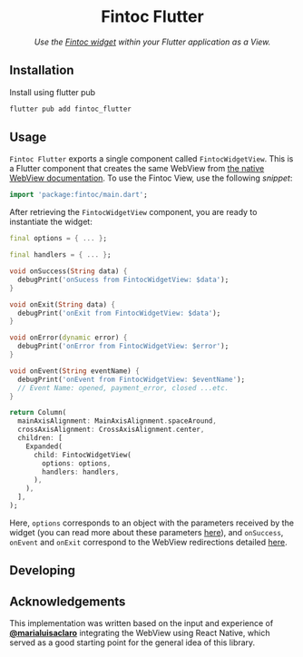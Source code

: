 <h1 align="center">Fintoc Flutter</h1>

<p align="center">
    <em>
        Use the <a href="https://docs.fintoc.com/docs/widget" target="_blank">Fintoc widget</a> within your Flutter application as a View.
    </em>
</p>

## Installation

Install using flutter pub

```sh
flutter pub add fintoc_flutter
```

## Usage

`Fintoc Flutter` exports a single component called `FintocWidgetView`. This is a Flutter component that creates the same WebView from [the native WebView documentation](https://docs.fintoc.com/docs/widget-webview-integration#how-it-works). To use the Fintoc View, use the following _snippet_:

```dart
import 'package:fintoc/main.dart';
```

After retrieving the `FintocWidgetView` component, you are ready to instantiate the widget:

```dart
final options = { ... };

final handlers = { ... };

void onSuccess(String data) {
  debugPrint('onSucess from FintocWidgetView: $data');
}

void onExit(String data) {
  debugPrint('onExit from FintocWidgetView: $data');
}

void onError(dynamic error) {
  debugPrint('onError from FintocWidgetView: $error');
}

void onEvent(String eventName) {
  debugPrint('onEvent from FintocWidgetView: $eventName');
  // Event Name: opened, payment_error, closed ...etc.
}

return Column(
  mainAxisAlignment: MainAxisAlignment.spaceAround,
  crossAxisAlignment: CrossAxisAlignment.center,
  children: [
    Expanded(
      child: FintocWidgetView(
        options: options,
        handlers: handlers,
      ),
    ),
  ],
);
```

Here, `options` corresponds to an object with the parameters received by the widget (you can read more about these parameters [here](https://docs.fintoc.com/docs/widget-webview-integration#how-it-works)), and `onSuccess`, `onEvent` and `onExit` correspond to the WebView redirections detailed [here](https://docs.fintoc.com/docs/widget-webview-integration#webview-redirections).

## Developing

## Acknowledgements

This implementation was written based on the input and experience of [**@marialuisaclaro**](https://github.com/marialuisaclaro) integrating the WebView using React Native, which served as a good starting point for the general idea of this library.